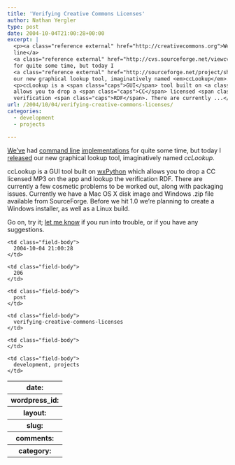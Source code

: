 ```yaml
---
title: 'Verifying Creative Commons Licenses'
author: Nathan Yergler
type: post
date: 2004-10-04T21:00:28+00:00
excerpt: |
  <p><a class="reference external" href="http://creativecommons.org">We’ve</a> had <a class="reference external" href="http://cvs.sourceforge.net/viewcvs.py/cctools/cctag-python/cclookup.py?rev=HEAD&amp;view=auto">command
  line</a>
  <a class="reference external" href="http://cvs.sourceforge.net/viewcvs.py/cctools/cctag-gui/ccl.py?rev=HEAD&amp;view=auto">implementations</a>
  for quite some time, but today I
  <a class="reference external" href="http://sourceforge.net/project/showfiles.php?group_id=80503&amp;package_id=131329">released</a>
  our new graphical lookup tool, imaginatively named <em>ccLookup</em>.</p>
  <p>ccLookup is a <span class="caps">GUI</span> tool built on <a class="reference external" href="http://wxpython.org">wxPython</a> which
  allows you to drop a <span class="caps">CC</span> licensed <span class="caps">MP3</span> on the app and lookup the
  verification <span class="caps">RDF</span>. There are currently ...</p>
url: /2004/10/04/verifying-creative-commons-licenses/
categories:
  - development
  - projects

---
```

[We’ve][1]  had [command line][2]  [implementations][3]  for quite some time, but today I [released][4]  our new graphical lookup tool, imaginatively named _ccLookup_.

ccLookup is a <span class="caps">GUI</span> tool built on [wxPython][5]  which allows you to drop a <span class="caps">CC</span> licensed <span class="caps">MP3</span> on the app and lookup the verification <span class="caps">RDF</span>. There are currently a few cosmetic problems to be worked out, along with packaging issues. Currently we have a Mac <span class="caps">OS</span> X disk image and Windows .zip file available from SourceForge. Before we hit 1.0 we’re planning to create a Windows installer, as well as a Linux build.

Go on, try it; [let me know][6]  if you run into trouble, or if you have any suggestions.

<table class="docutils field-list" frame="void" rules="none">
  <col class="field-name" /> <col class="field-body" /> <tr class="field">
    <th class="field-name">
      date:
    </th>

    <td class="field-body">
      2004-10-04 21:00:28
    </td>
  </tr>

  <tr class="field">
    <th class="field-name">
      wordpress_id:
    </th>

    <td class="field-body">
      206
    </td>
  </tr>

  <tr class="field">
    <th class="field-name">
      layout:
    </th>

    <td class="field-body">
      post
    </td>
  </tr>

  <tr class="field">
    <th class="field-name">
      slug:
    </th>

    <td class="field-body">
      verifying-creative-commons-licenses
    </td>
  </tr>

  <tr class="field">
    <th class="field-name">
      comments:
    </th>

    <td class="field-body">
    </td>
  </tr>

  <tr class="field">
    <th class="field-name">
      category:
    </th>

    <td class="field-body">
      development, projects
    </td>
  </tr>
</table>

 [1]: http://creativecommons.org
 [2]: http://cvs.sourceforge.net/viewcvs.py/cctools/cctag-python/cclookup.py?rev=HEAD&view=auto
 [3]: http://cvs.sourceforge.net/viewcvs.py/cctools/cctag-gui/ccl.py?rev=HEAD&view=auto
 [4]: http://sourceforge.net/project/showfiles.php?group_id=80503&package_id=131329
 [5]: http://wxpython.org
 [6]: /contact